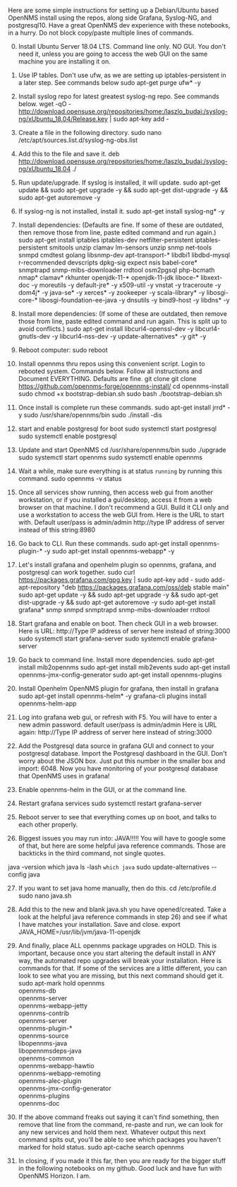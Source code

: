Here are some simple instructions for setting up a Debian/Ubuntu based OpenNMS install using the repos, along side Grafana, Syslog-NG, and postgresql10.
Have a great OpenNMS dev experience with these notebooks, in a hurry. Do not block copy/paste multiple lines of commands.

0) Install Ubuntu Server 18.04 LTS. Command line only. NO GUI. You don't need it, unless you are going to access the web GUI on the same machine you are installing it on.

1) Use IP tables. Don't use ufw, as we are setting up iptables-persistent in a later step. See commands below
sudo apt-get purge ufw* -y

2) Install syslog repo for latest greatest syslog-ng repo. See commands below.
wget -qO - http://download.opensuse.org/repositories/home:/laszlo_budai:/syslog-ng/xUbuntu_18.04/Release.key | sudo apt-key add -

3) Create a file in the following directory.
sudo nano /etc/apt/sources.list.d/syslog-ng-obs.list

4) Add this to the file and save it.
deb http://download.opensuse.org/repositories/home:/laszlo_budai:/syslog-ng/xUbuntu_18.04 ./

5) Run update/upgrade. If syslog is installed, it will update.
sudo apt-get update && sudo apt-get upgrade -y && sudo apt-get dist-upgrade -y && sudo apt-get autoremove -y

6) If syslog-ng is not installed, install it.
sudo apt-get install syslog-ng* -y

7) Install dependencies: (Defaults are fine. If some of these are outdated, then remove those from line, paste edited command and run again.)
sudo apt-get install iptables iptables-dev netfilter-persistent iptables-persistent smitools unzip clamav lm-sensors unzip snmp net-tools snmpd cmdtest golang libsnmp-dev apt-transport-* libdbi1 libdbd-mysql r-recommended devscripts dpkg-sig expect nsis babel-core* snmptrapd snmp-mibs-downloader rrdtool osm2pgsql php-bcmath nmap* clamav* rkhunter openjdk-11-* openjdk-11-jdk liboce-* libxext-doc -y moreutils -y default-jre* -y x509-util -y vnstat -y traceroute -y dom4j* -y java-se* -y xerces* -y zookeeper -y scala-library* -y libosgi-core-* libosgi-foundation-ee-java -y dnsutils -y bind9-host -y libdns* -y

8) Install more dependencies:  (If some of these are outdated, then remove those from line, paste edited command and run again. This is split up to avoid conflicts.)
sudo apt-get install libcurl4-openssl-dev -y libcurl4-gnutls-dev -y libcurl4-nss-dev -y update-alternatives* -y git* -y

9) Reboot computer:
sudo reboot

10) Install opennms thru repos using this convenient script. Login to rebooted system. Commands below. Follow all instructions and Document EVERYTHING. Defaults are fine.
git clone git clone https://github.com/opennms-forge/opennms-install/
cd opennms-install
sudo chmod +x bootstrap-debian.sh
sudo bash ./bootstrap-debian.sh

11) Once install is complete run these commands.
sudo apt-get install jrrd* -y
sudo /usr/share/opennms/bin
sudo ./install -dis

12) start and enable postgresql for boot
sudo systemctl start postgresql
sudo systemctl enable postgresql

13) Update and start OpenNMS
cd /usr/share/opennms/bin
sudo ./upgrade
sudo systemctl start opennms
sudo systemctl enable opennms

14) Wait a while, make sure everything is at status `running` by running this command.
sudo opennms -v status

15) Once all services show running, then access web gui from another workstation, or if you installed a gui/desktop, access it from a web browser on that machine. I don't recommend a GUI. Build it CLI only and use a workstation to access the web GUI from. Here is the URL to start with. Default user/pass is admin/admin
http://type IP address of server instead of this string:8980

16) Go back to CLI. Run these commands.
sudo apt-get install opennms-plugin-* -y
sudo apt-get install opennms-webapp* -y

17) Let's install grafana and openhelm plugin so opennms, grafana, and postgresql can work together.
sudo curl https://packages.grafana.com/gpg.key | sudo apt-key add -
sudo add-apt-repository "deb https://packages.grafana.com/oss/deb stable main"
sudo apt-get update -y && sudo apt-get upgrade -y && sudo apt-get dist-upgrade -y && sudo apt-get autoremove -y
sudo apt-get install grafana* snmp snmpd snmptrapd snmp-mibs-downloader rrdtool

18) Start grafana and enable on boot. Then check GUI in a web browser. Here is URL:  http://Type IP address of server here instead of string:3000
sudo systemctl start grafana-server
sudo systemctl enable grafana-server

19) Go back to command line. Install more dependencies.
sudo apt-get install mib2opennms
sudo apt-get install mib2events
sudo apt-get install opennms-jmx-config-generator
sudo apt-get install opennms-plugins

20) Install Openhelm OpenNMS plugin for grafana, then install in grafana
sudo apt-get install opennms-helm* -y
grafana-cli plugins install opennms-helm-app

21) Log into grafana web gui, or refresh with F5. You will have to enter a new admin password. default user/pass is admin/admin
Here is URL again:  http://Type IP address of server here instead of string:3000

22) Add the Postgresql data source in grafana GUI and connect to your postgresql database.
Import the Postgresql dashboard in the GUI. Don't worry about the JSON box. Just put this number in the smaller box and import:  6048.
Now you have monitoring of your postgresql database that OpenNMS uses in grafana!

23) Enable opennms-helm in the GUI, or at the command line.

24) Restart grafana services
sudo systemctl restart grafana-server

25) Reboot server to see that everything comes up on boot, and talks to each other properly.

26) Biggest issues you may run into: JAVA!!!!!
You will have to google some of that, but here are some helpful java reference commands. Those are backticks in the third command, not single quotes.

java -version
which java
ls -lash `which java`
sudo update-alternatives --config java


27) If you want to set java home manually, then do this.
cd /etc/profile.d
sudo nano java.sh

28) Add this to the new and blank java.sh you have opened/created. Take a look at the helpful java reference commands in step 26) and see if what I have matches your installation. Save and close.
export JAVA_HOME=/usr/lib/jvm/java-11-openjdk

29) And finally, place ALL opennms package upgrades on HOLD. This is important, because once you start altering the default install in ANY way, the automated repo upgrades will break your installation.
Here is commands for that. If some of the services are a little different, you can look to see what you are missing, but this next command should get it.
sudo apt-mark hold opennms \
	opennms-db \
	opennms-server \
	opennms-webapp-jetty \
	opennms-contrib \
	opennms-server \
	opennms-plugin-* \
	opennms-source \
	libopennms-java \
    	libopennmsdeps-java \
    	opennms-common \
	opennms-webapp-hawtio \
	opennms-webapp-remoting \
	opennms-alec-plugin \
	opennms-jmx-config-generator \
	opennms-plugins \
	opennms-doc

30) If the above command freaks out saying it can't find something, then remove that line from the command, re-paste and run, we can look for any new services and hold them next.
Whatever output this next command spits out, you'll be able to see which packages you haven't marked for hold status.
sudo apt-cache search opennms

31) In closing, if you made it this far, then you are ready for the bigger stuff in the following notebooks on my github. Good luck and have fun with OpenNMS Horizon. I am.














